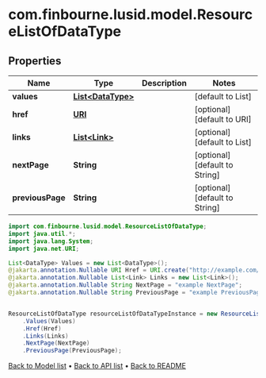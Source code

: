 # com.finbourne.lusid.model.ResourceListOfDataType

## Properties

Name | Type | Description | Notes
------------ | ------------- | ------------- | -------------
**values** | [**List&lt;DataType&gt;**](DataType.md) |  | [default to List<DataType>]
**href** | [**URI**](URI.md) |  | [optional] [default to URI]
**links** | [**List&lt;Link&gt;**](Link.md) |  | [optional] [default to List<Link>]
**nextPage** | **String** |  | [optional] [default to String]
**previousPage** | **String** |  | [optional] [default to String]

```java
import com.finbourne.lusid.model.ResourceListOfDataType;
import java.util.*;
import java.lang.System;
import java.net.URI;

List<DataType> Values = new List<DataType>();
@jakarta.annotation.Nullable URI Href = URI.create("http://example.com/Href");
@jakarta.annotation.Nullable List<Link> Links = new List<Link>();
@jakarta.annotation.Nullable String NextPage = "example NextPage";
@jakarta.annotation.Nullable String PreviousPage = "example PreviousPage";


ResourceListOfDataType resourceListOfDataTypeInstance = new ResourceListOfDataType()
    .Values(Values)
    .Href(Href)
    .Links(Links)
    .NextPage(NextPage)
    .PreviousPage(PreviousPage);
```


[Back to Model list](../README.md#documentation-for-models) &#8226; [Back to API list](../README.md#documentation-for-api-endpoints) &#8226; [Back to README](../README.md)
